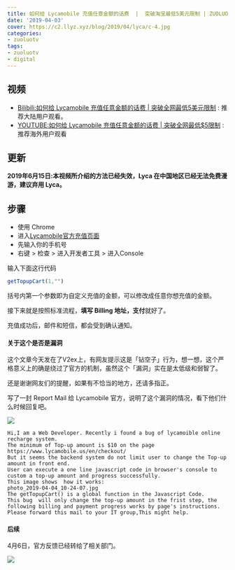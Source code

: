 ```yaml
---
title: 如何给 Lycamobile 充值任意金额的话费  |  突破淘宝最低5美元限制 | ZUOLUOTV | VLOG37
date: '2019-04-03'
cover: https://c2.llyz.xyz/blog/2019/04/lyca/c-4.jpg
categories:
- zuoluotv
tags:
- zuoluotv
- digital
---
```


## 视频

- [Bilibili:如何给 Lycamobile 充值任意金额的话费 | 突破全网最低5美元限制](https://www.bilibili.com/video/av48214410) : 推荐大陆用户观看。
- [YOUTUBE:如何给 Lycamobile 充值任意金额的话费 | 突破全网最低$5限制](https://www.youtube.com/watch?v=RfRgZSF1MtE) : 推荐海外用户观看

## 更新

**2019年6月15日:本视频所介绍的方法已经失效，Lyca 在中国地区已经无法免费漫游，建议弃用 Lyca。**

## 步骤

- 使用 Chrome
- 进入[Lycamobile官方充值页面](https://www.lycamobile.us/en/checkout/)
- 先输入你的手机号
- 右键 > 检查 > 进入开发者工具 > 进入Console

输入下面这行代码

```javascript
getTopupCart(1,"")
```

括号内第一个参数即为自定义充值的金额，可以修改成任意你想充值的金额。

接下来就是按照标准流程，**填写 Billing 地址，支付**就好了。

充值成功后，邮件和短信，都会受到确认通知。

#### 关于这个是否是漏洞

这个文章今天发在了V2ex上，有网友提示这是「钻空子」行为，想一想，这个严格意义上的确是绕过了官方的机制，虽然这个「漏洞」实在是太低级和弱智了。

还是谢谢网友们的提醒，如果有不恰当的地方，还请多指正。

写了一封 Report Mail 给 Lycamobile 官方，说明了这个漏洞的情况，看下他们什么时候回复吧。

![](https://c2.llyz.xyz/blog/2019/04/lyca/c-4.jpg)

```shell
Hi,I am a Web Developer. Recently i found a bug of lycamoible online recharge system.
The minimum of Top-up amount is $10 on the page https://www.lycamobile.us/en/checkout/
But it seems the backend system do not limit user to change the Top-up amount in front end.
User can execute a one line javascript code in browser's console to custom a top-up amount and progress successfully.
This image shows  how it works:
photo_2019-04-04_10-24-07.jpg
The getTopupCart() is a global function in the Javascript Code.
This bug  will only change the top-up amount in the frist step, the following billing and payment progress works by page's instructions.
Please forward this mail to your IT group,This might help.
```

#### 后续

4月6日，官方反馈已经转给了相关部门。

![](https://c2.llyz.xyz/blog/2019/04/lyca/c-5.jpg)
